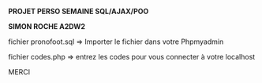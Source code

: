 **PROJET PERSO SEMAINE SQL/AJAX/POO**

**SIMON ROCHE A2DW2**

fichier pronofoot.sql => Importer le fichier dans votre Phpmyadmin

fichier codes.php => entrez les codes pour vous connecter à votre localhost

MERCI